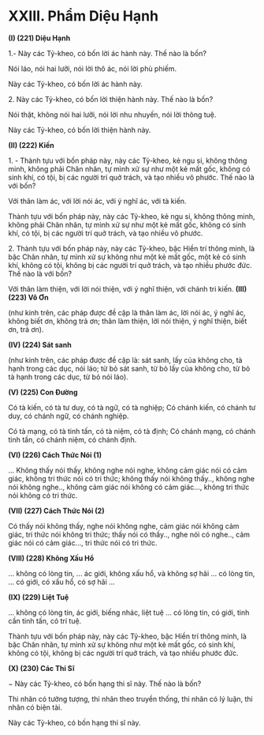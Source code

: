 # XXIII. Phẩm Diệu Hạnh

**(I) (221) Diệu Hạnh**

1.- Này các Tỷ-kheo, có bốn lời ác hành này. Thế nào là bốn?

Nói láo, nói hai lưỡi, nói lời thô ác, nói lời phù phiếm.

Này các Tỷ-kheo, có bốn lời ác hành này.

<!--pg-->
2\. Này các Tỷ-kheo, có bốn lời thiện hành này. Thế nào là bốn?

Nói thật, không nói hai lưỡi, nói lời nhu nhuyến, nói lời thông tuệ.

Này các Tỷ-kheo, có bốn lời thiện hành này.

**(II) (222) Kiến**

<!--pg-->
1\. - Thành tựu với bốn pháp này, này các Tỷ-kheo, kẻ ngu si, không thông minh, không phải Chân nhân,
tự mình xử sự như một kẻ mất gốc, không có sinh khí, có tội, bị các người trí quở trách, và tạo nhiều vô
phước. Thế nào là với bốn?

Với thân làm ác, với lời nói ác, với ý nghĩ ác, với tà kiến.

Thành tựu với bốn pháp này, này các Tỷ-kheo, kẻ ngu si, không thông minh, không phải Chân nhân, tự
mình xử sự như một kẻ mất gốc, không có sinh khí, có tội, bị các người trí quở trách, và tạo nhiều vô
phước.

<!--pg-->
2\. Thành tựu với bốn pháp này, này các Tỷ-kheo, bậc Hiền trí thông minh, là bậc Chân nhân, tự mình xử
sự không như một kẻ mất gốc, một kẻ có sinh khí, không có tội, không bị các người trí quở trách, và tạo
nhiều phước đức. Thế nào là với bốn?

Với thân làm thiện, với lời nói thiện, với ý nghĩ thiện, với chánh tri kiến.
**(III) (223) Vô Ơn**

(như kinh trên, các pháp được đề cập là thân làm ác, lời nói ác, ý nghĩ ác, không biết ơn, không trả ơn;
thân làm thiện, lời nói thiện, ý nghĩ thiện, biết ơn, trả ơn).

**(IV) (224) Sát sanh**

(như kinh trên, các pháp được đề cập là: sát sanh, lấy của không cho, tà hạnh trong các dục, nói láo; từ
bỏ sát sanh, từ bỏ lấy của không cho, từ bỏ tà hạnh trong các dục, từ bỏ nói láo).

**(V) (225) Con Ðường**

Có tà kiến, có tà tư duy, có tà ngữ, có tà nghiệp; Có chánh kiến, có chánh tư duy, có chánh ngữ, có
chánh nghiệp.

Có tà mạng, có tà tinh tấn, có tà niệm, có tà định; Có chánh mạng, có chánh tinh tấn, có chánh niệm, có
chánh định.

**(VI) (226) Cách Thức Nói (1)**

... Không thấy nói thấy, không nghe nói nghe, không cảm giác nói có cảm giác, không tri thức nói có tri
thức; không thấy nói không thấy.., không nghe nói không nghe.., không cảm giác nói không có cảm
giác..., không tri thức nói không có tri thức.

**(VII) (227) Cách Thức Nói (2)**

Có thấy nói không thấy, nghe nói không nghe, cảm giác nói không cảm giác, tri thức nói không tri thức;
thấy nói có thấy.., nghe nói có nghe.., cảm giác nói có cảm giác..., tri thức nói có tri thức.

**(VIII) (228) Không Xấu Hổ**

... không có lòng tin, ... ác giới, không xấu hổ, và không sợ hãi ... có lòng tin, ... có giới, có xấu hổ, có sợ
hãi ...

**(IX) (229) Liệt Tuệ**

... không có lòng tin, ác giới, biếng nhác, liệt tuệ ... có lòng tin, có giới, tinh cần tinh tấn, có trí tuệ.

Thành tựu với bốn pháp này, này các Tỷ-kheo, bậc Hiền trí thông minh, là bậc Chân nhân, tự mình xử
sự không như một kẻ mất gốc, có sinh khí, không có tội, không bị các người trí quở trách, và tạo nhiều
phước đức.

**(X) (230) Các Thi Sĩ**

− Này các Tỷ-kheo, có bốn hạng thi sĩ này. Thế nào là bốn?

Thi nhân có tưởng tượng, thi nhân theo truyền thống, thi nhân có lý luận, thi nhân có biện tài.

Này các Tỷ-kheo, có bốn hạng thi sĩ này.


